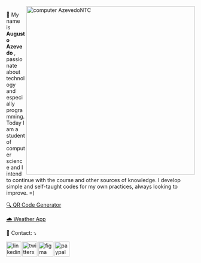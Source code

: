 <img src="https://raw.githubusercontent.com/MicaelliMedeiros/micaellimedeiros/master/image/computer-illustration.png" min-width="450px" max-width="450px" width="450px" align="right" alt="computer AzevedoNTC">

<p align="left"> 
  📌 My name is <strong> Augusto Azevedo </strong>, passionate about technology and especially programming.<br>
  Today I am a student of computer science and I intend to continue with the course and other sources of knowledge.
  I develop simple and self-taught codes for my own practices, always looking to improve. =)
</p>

<a href="https://azevedontc.github.io/qrcodeGenerator/">🔍 QR Code Generator</a>

<a href="https://azevedontc.github.io/weatherApp/">🌧️ Weather App</a>

<p align="left">
  💌 Contact: ⤵️
</p>

<p align="left">  
  <a href="https://www.linkedin.com/in/augustoazevedontc/" alt="Linkedin">
  <img align="left" width="40px" height="40px" src="https://img.icons8.com/fluency/48/linkedin.png" alt="linkedin"/></a>

  <a href="https://twitter.com/azevedontc" alt="Twitter">
  <img align="left" width="40px" height="40px" src="https://img.icons8.com/fluency/48/twitterx--v1.png" alt="twitterx--v1"/></a>
  
  <a href="https://www.figma.com/@azevedontc" alt="Figma">
  <img align="left" width="40px" height="40px" src="https://img.icons8.com/fluency/48/figma.png" alt="figma"/></a>

  <a href="https://www.paypal.com/donate/?business=XBVZAHNPZ342Y&no_recurring=0&currency_code=BRL" alt="PayPal">
  <img align="left" width="40px" height="40px" src="https://img.icons8.com/fluency/48/paypal.png" alt="paypal"/></a>
</p>
